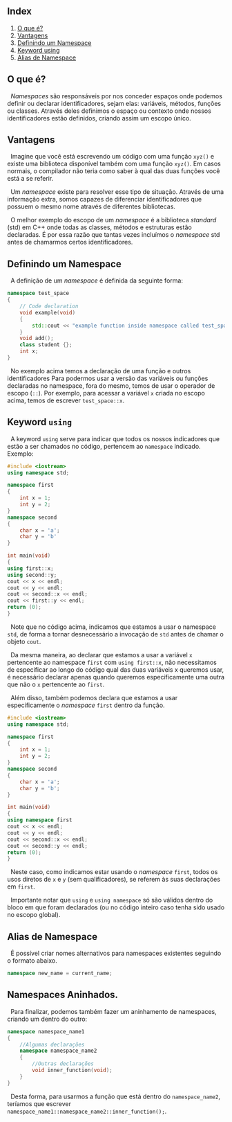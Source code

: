 ## Index
1. [O que é?](#O%20que%20é?)
2. [Vantagens](#Vantagens)
3. [Definindo um Namespace](#Definindo%20um%20Namespace)
4. [Keyword using](#Keyword%20`using`)
5. [Alias de Namespace](#Alias%20de%20Namespace)
## O que é?
&nbsp; _Namespaces_ são responsáveis por nos conceder espaços onde podemos definir ou declarar identificadores, sejam elas: variáveis, métodos, funções ou classes. Através deles definimos o espaço ou contexto onde nossos identificadores estão definidos, criando assim um escopo único.

## Vantagens

&nbsp; Imagine que você está escrevendo um código com uma função `xyz()` e existe uma biblioteca disponível também com uma função `xyz()`. Em casos normais, o compilador não teria como saber à qual das duas funções você está a se referir.

&nbsp; Um _namespace_ existe para resolver esse tipo de situação. Através de uma informação extra, somos capazes de diferenciar identificadores que possuem o mesmo nome através de diferentes bibliotecas.

&nbsp; O melhor exemplo do escopo de um _namespace_ é a biblioteca _standard_ (std) em C++ onde todas as classes, métodos e estruturas estão declaradas. É por essa razão que tantas vezes incluímos o _namespace_ std antes de chamarmos certos identificadores.

## Definindo um Namespace
&nbsp; A definição de um _namespace_ é definida da seguinte forma:
``` cpp
namespace test_space
{
	// Code declaration
	void example(void)
	{
		std::cout << "example function inside namespace called test_space";
	}
	void add();
	class student {};
	int x;
}
```
&nbsp; No exemplo acima temos a declaração de uma função e outros identificadores Para podermos usar a versão das variáveis ou funções declaradas no namespace, fora do mesmo, temos de usar o operador de escopo (`::`). Por exemplo, para acessar a variável `x` criada no escopo acima, temos de escrever `test_space::x`.

## Keyword `using`
&nbsp; A keyword `using` serve para indicar que todos os nossos indicadores que estão a ser chamados no código, pertencem ao `namespace` indicado. Exemplo:
```cpp
#include <iostream>
using namespace std;

namespace first
{
	int x = 1;
	int y = 2;
}
namespace second
{
	char x = 'a';
	char y = 'b'
}

int main(void)
{
using first::x;
using second::y;
cout << x << endl;
cout << y << endl;
cout << second::x << endl;
cout << first::y << endl;
return (0);
}
```
&nbsp; Note que no código acima, indicamos que estamos a usar o namespace `std`, de forma a tornar desnecessário a invocação de `std` antes de chamar o objeto `cout`.

&nbsp; Da mesma maneira, ao declarar que estamos a usar a variável `x` pertencente ao namespace `first` com `using first::x`, não necessitamos de especificar ao longo do código qual das duas variáveis x queremos usar, é necessário declarar apenas quando queremos especificamente uma outra que não o `x` pertencente ao `first`.

&nbsp; Além disso, também podemos declara que estamos a usar especificamente o _namespace_ `first` dentro da função.
```cpp
#include <iostream>
using namespace std;

namespace first
{
	int x = 1;
	int y = 2;
}
namespace second
{
	char x = 'a';
	char y = 'b';
}

int main(void)
{
using namespace first
cout << x << endl;
cout << y << endl;
cout << second::x << endl;
cout << second::y << endl;
return (0);
}
```
&nbsp; Neste caso, como indicamos estar usando o _namespace_ `first`, todos os usos diretos de `x` e `y` (sem qualificadores), se referem às suas declarações em `first`.

&nbsp; Importante notar que `using` e `using namespace` só são válidos dentro do bloco em que foram declarados (ou no código inteiro caso tenha sido usado no escopo global).

## Alias de Namespace
&nbsp; É possível criar nomes alternativos para namespaces existentes seguindo o formato abaixo.
```cpp
namespace new_name = current_name;
```

## Namespaces Aninhados.
&nbsp; Para finalizar, podemos também fazer um aninhamento de namespaces, criando um dentro do outro:
```cpp
namespace namespace_name1
{
	//Algumas declarações
	namespace namespace_name2
	{
		//Outras declarações
		void inner_function(void);
	}
}
```
&nbsp; Desta forma, para usarmos a função que está dentro do `namespace_name2`, teríamos que escrever `namespace_name1::namespace_name2::inner_function();`.